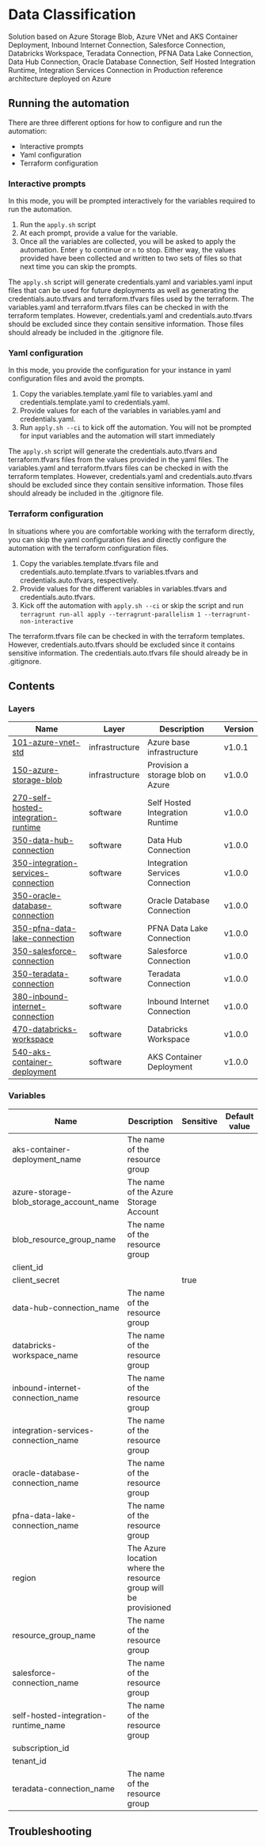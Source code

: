 # Data Classification

Solution based on Azure Storage Blob, Azure VNet and AKS Container Deployment, Inbound Internet Connection, Salesforce Connection, Databricks Workspace, Teradata Connection, PFNA Data Lake Connection, Data Hub Connection, Oracle Database Connection, Self Hosted Integration Runtime, Integration Services Connection in Production reference architecture deployed on Azure

## Running the automation

There are three different options for how to configure and run the automation:

- Interactive prompts
- Yaml configuration
- Terraform configuration

### Interactive prompts

In this mode, you will be prompted interactively for the variables required to run the automation.

1. Run the `apply.sh` script
2. At each prompt, provide a value for the variable.
3. Once all the variables are collected, you will be asked to apply the automation. Enter `y` to continue or `n` to stop. Either way, the values provided have been collected and written to two sets of files so that next time you can skip the prompts.

The `apply.sh` script will generate credentials.yaml and variables.yaml input files that can be used
for future deployments as well as generating the credentials.auto.tfvars and terraform.tfvars files
used by the terraform. The variables.yaml and terraform.tfvars files can be checked in with the terraform
templates. However, credentials.yaml and credentials.auto.tfvars should be excluded since they contain
sensitive information. Those files should already be included in the .gitignore file.

### Yaml configuration

In this mode, you provide the configuration for your instance in yaml configuration files and avoid
the prompts.

1. Copy the variables.template.yaml file to variables.yaml and credentials.template.yaml to credentials.yaml.
2. Provide values for each of the variables in variables.yaml and credentials.yaml.
3. Run `apply.sh --ci` to kick off the automation. You will not be prompted for input variables and the automation will start immediately

The `apply.sh` script will generate the credentials.auto.tfvars and terraform.tfvars files from the
values provided in the yaml files. The variables.yaml and terraform.tfvars files can be checked in with the terraform
templates. However, credentials.yaml and credentials.auto.tfvars should be excluded since they contain
sensitive information. Those files should already be included in the .gitignore file.

### Terraform configuration

In situations where you are comfortable working with the terraform directly, you can skip the yaml
configuration files and directly configure the automation with the terraform configuration files.

1. Copy the variables.template.tfvars file and credentials.auto.template.tfvars to variables.tfvars and credentials.auto.tfvars, respectively.
2. Provide values for the different variables in variables.tfvars and credentials.auto.tfvars.
3. Kick off the automation with `apply.sh --ci` or skip the script and run `terragrunt run-all apply --terragrunt-parallelism 1 --terragrunt-non-interactive`

The terraform.tfvars file can be checked in with the terraform templates. However, credentials.auto.tfvars
should be excluded since it contains sensitive information. The credentials.auto.tfvars file should
already be in .gitignore.

## Contents

### Layers

| Name | Layer | Description | Version |
|------|-------|-------------|---------|
| [101-azure-vnet-std](./101-azure-vnet-std) | infrastructure | Azure base infrastructure | v1.0.1 |
| [150-azure-storage-blob](./150-azure-storage-blob) | infrastructure | Provision a storage blob on Azure | v1.0.0 |
| [270-self-hosted-integration-runtime](./270-self-hosted-integration-runtime) | software | Self Hosted Integration Runtime | v1.0.0 |
| [350-data-hub-connection](./350-data-hub-connection) | software | Data Hub Connection | v1.0.0 |
| [350-integration-services-connection](./350-integration-services-connection) | software | Integration Services Connection | v1.0.0 |
| [350-oracle-database-connection](./350-oracle-database-connection) | software | Oracle Database Connection | v1.0.0 |
| [350-pfna-data-lake-connection](./350-pfna-data-lake-connection) | software | PFNA Data Lake Connection | v1.0.0 |
| [350-salesforce-connection](./350-salesforce-connection) | software | Salesforce Connection | v1.0.0 |
| [350-teradata-connection](./350-teradata-connection) | software | Teradata Connection | v1.0.0 |
| [380-inbound-internet-connection](./380-inbound-internet-connection) | software | Inbound Internet Connection | v1.0.0 |
| [470-databricks-workspace](./470-databricks-workspace) | software | Databricks Workspace | v1.0.0 |
| [540-aks-container-deployment](./540-aks-container-deployment) | software | AKS Container Deployment | v1.0.0 |

### Variables

| Name | Description | Sensitive | Default value |
|------|-------------|-----------|---------------|
| aks-container-deployment_name | The name of the resource group |  |  |
| azure-storage-blob_storage_account_name | The name of the Azure Storage Account |  |  |
| blob_resource_group_name | The name of the resource group |  |  |
| client_id |  |  |  |
| client_secret |  | true |  |
| data-hub-connection_name | The name of the resource group |  |  |
| databricks-workspace_name | The name of the resource group |  |  |
| inbound-internet-connection_name | The name of the resource group |  |  |
| integration-services-connection_name | The name of the resource group |  |  |
| oracle-database-connection_name | The name of the resource group |  |  |
| pfna-data-lake-connection_name | The name of the resource group |  |  |
| region | The Azure location where the resource group will be provisioned |  |  |
| resource_group_name | The name of the resource group |  |  |
| salesforce-connection_name | The name of the resource group |  |  |
| self-hosted-integration-runtime_name | The name of the resource group |  |  |
| subscription_id |  |  |  |
| tenant_id |  |  |  |
| teradata-connection_name | The name of the resource group |  |  |

## Troubleshooting

